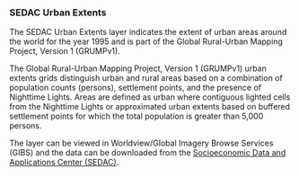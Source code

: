 ### SEDAC Urban Extents
The SEDAC Urban Extents layer indicates the extent of urban areas around the world for the year 1995 and is part of the Global Rural-Urban Mapping Project, Version 1 (GRUMPv1).

The Global Rural-Urban Mapping Project, Version 1 (GRUMPv1) urban extents grids distinguish urban and rural areas based on a combination of population counts (persons), settlement points, and the presence of Nighttime Lights. Areas are defined as urban where contiguous lighted cells from the Nighttime Lights or approximated urban extents based on buffered settlement points for which the total population is greater than 5,000 persons.

The layer can be viewed in Worldview/Global Imagery Browse Services (GIBS) and the data can be downloaded from the [Socioeconomic Data and Applications Center (SEDAC)](http://sedac.ciesin.columbia.edu/data/set/grump-v1-urban-extents).
